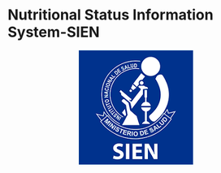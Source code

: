 # Nutritional Status Information System-SIEN

<p align="center">
  <img src="https://github.com/JesusAcuna/data-engineering-project/blob/main/images/SIEN.png">
</p>
